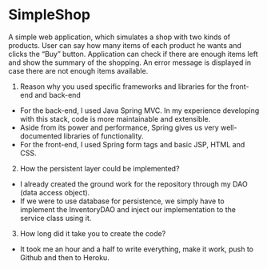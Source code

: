 # SimpleShop

A simple web application, which simulates a shop with two kinds of products. User can say how many items of each product he wants and clicks the “Buy” button. Application can check if there are enough items left and show the summary of the shopping. An error message is displayed in case there are not enough items available.

1. Reason why you used specific frameworks and libraries for the front-end and back-end
- For the back-end, I used Java Spring MVC. In my experience developing with this stack, code is more maintainable and extensible.
- Aside from its power and performance, Spring gives us very well-documented libraries of functionality.
- For the front-end, I used Spring form tags and basic JSP, HTML and CSS.

2. How the persistent layer could be implemented?
- I already created the ground work for the repository through my DAO (data access object).
- If we were to use database for persistence, we simply have to implement the InventoryDAO and inject our implementation to the service class using it.

3. How long did it take you to create the code?
- It took me an hour and a half to write everything, make it work, push to Github and then to Heroku.